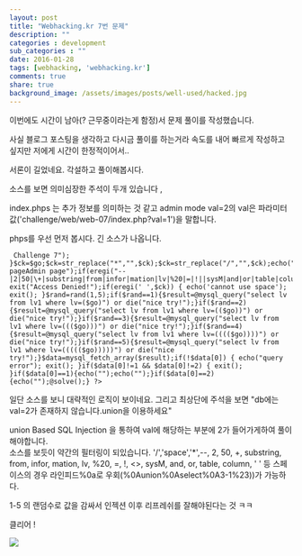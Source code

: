 ```yaml
---
layout: post
title: "Webhacking.kr 7번 문제"
description: ""
categories : development
sub_categories : ""
date: 2016-01-28
tags: [webhacking, 'webhacking.kr']
comments: true
share: true
background_image: /assets/images/posts/well-used/hacked.jpg
---
```


이번에도 시간이 남아(? 근무중이라는게 함정)서 문제 풀이를 작성했습니다.

사실 블로그 포스팅을 생각하고 다시금 풀이를 하는거라 속도를 내어 빠르게 작성하고 싶지만 저에게 시간이 한정적이어서..

서론이 길었네요. 각설하고 풀이해봅시다.

  

  

소스를 보면 의미심장한 주석이 두개 있습니다 <!-- index.phps -->,<!-- admin mode : val=2 -->

index.phps 는 추가 정보를 의미하는 것 같고 admin mode val=2의 val은 파라미터
값('challenge/web/web-07/index.php?val=1')을 말합니다.

phps를 우선 먼저 봅시다. 긴 소스가 나옵니다.

  

     Challenge 7"); }$ck=$go;$ck=str_replace("*","",$ck);$ck=str_replace("/","",$ck);echo("admin pageAdmin page");if(eregi("--|2|50|\+|substring|from|infor|mation|lv|%20|=|!||sysM|and|or|table|column",$ck)) exit("Access Denied!");if(eregi(' ',$ck)) { echo('cannot use space'); exit(); }$rand=rand(1,5);if($rand==1){$result=@mysql_query("select lv from lv1 where lv=($go)") or die("nice try!");}if($rand==2){$result=@mysql_query("select lv from lv1 where lv=(($go))") or die("nice try!");}if($rand==3){$result=@mysql_query("select lv from lv1 where lv=((($go)))") or die("nice try!");}if($rand==4){$result=@mysql_query("select lv from lv1 where lv=(((($go))))") or die("nice try!");}if($rand==5){$result=@mysql_query("select lv from lv1 where lv=((((($go)))))") or die("nice try!");}$data=mysql_fetch_array($result);if(!$data[0]) { echo("query error"); exit(); }if($data[0]!=1 && $data[0]!=2) { exit(); }if($data[0]==1){echo("");echo("");}if($data[0]==2){echo("");@solve();} ?>

일단 소스를 보니 대략적인 로직이 보이네요. 그리고 최상단에 주석을 보면 "db에는 val=2가 존재하지 않습니다.union을 이용하세요"

union Based SQL Injection 을 통하여 val에 해당하는 부분에 2가 들어가게하여 풀이해야합니다.  
소스를 보듯이 약간의 필터링이 되있습니다. '/','space','*',--, 2, 50, +, substring, from, infor,
mation, lv, %20, =, !, <>, sysM, and, or, table, column, ' ' 등 스페이스의 경우
라인피드%0a로 우회(%0Aunion%0Aselect%0A3-1%23))가 가능하다.

  

1-5 의 랜덤수로 값을 감싸서 인젝션 이후 리프레쉬를 잘해야된다는 것 ㅋㅋ  

  

클리어 !

  

![](/assets/images/posts/498/25151C4D56A97B881A790D.PNG)

  

  

